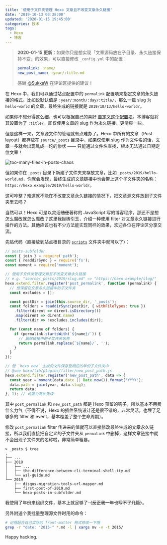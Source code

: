 ```yaml
---
title: '使用子文件夹管理 Hexo 文章且不改变文章永久链接'
date: '2019-10-13 03:38:00'
updated: '2020-01-15 19:45:00'
categories: 技术
tags:
  - Hexo
  - 博客
---
```


> **2020-01-15 更新**：如果你只是想实现「文章源码放在子目录、永久链接保持不变」的效果，可以直接修改 `_config.yml` 中的配置：
> ```yaml
> permalink: :name/
> new_post_name: :year/:title.md
> ```
> 感谢 [@SukkaW](https://skk.moe/) 在评论区提供的建议！

在 Hexo 中，我们可以通过站点配置中的 `permalink` 配置项来指定文章的永久链接的格式。比如说默认值是 `:year/:month/:day/:title/`，那么一篇 slug 为 `hello-world` 的文章，最终生成的链接就是 `2019/10/13/hello-world/`。

如果你不想分得这么细，也可以根据自己的喜好 [自定义这个配置项](https://hexo.io/zh-cn/docs/permalinks)。本博客就将其设置为了 `:title/`，即仅使用文章的 slug 作为永久链接，更清爽一些。

但是这样一来，文章源文件的管理就有点难办了。Hexo 中所有的文章（Post layout）都存放在 `source/_posts` 目录中，如果仅使用 slug 作为文件名的话，文章一多就会出现乱成一坨的惨状 —— 只能通过文件名查找，根本无法通过日期定位文章！

<!--more-->

![too-many-files-in-posts-chaos](https://img.prin.studio/images/2019/10/13/too-many-files-in-posts-chaos.png)

但如果你在 `_posts` 目录下新建子文件夹来存放文章，比如 `_posts/2019/hello-world.md`，你就会发现，最终生成的文章链接中也会带上这个子文件夹的名称：`https://hexo.example/2019/hello-world/`。

这可咋整？难道就不能在不改变文章永久链接的情况下，把文章源文件放到子文件夹里去吗？

当然可以！Hexo 可是以灵活~~随便~~著称的 JavaScript 写的博客程序，那还不是想怎么魔改就怎么魔改？这里我抛砖引玉，介绍一种使用 filter 对文章永久链接进行操作的方法。其他应该也有不少方法能实现同样的效果，欢迎各位在评论区分享交流。

先贴代码（直接放到站点根目录的 [`scripts`](https://github.com/prinsss/prinsss.github.io/tree/source/scripts) 文件夹中就可以了）：

```js
// posts-subfolder
const { join } = require('path');
const { readdirSync } = require('fs');
const moment = require('moment');

// 使用子文件夹管理文章且不改变文章永久链接
// e.g. "source/_posts/2019/slug.md" => "https://hexo.example/slug/"
hexo.extend.filter.register('post_permalink', function (permalink) {
  // 想保留在文章永久链接中的子文件夹
  const excludes = [];

  const postDir = join(this.source_dir, '_posts');
  const folders = readdirSync(postDir, { withFileTypes: true })
    .filter(dirent => dirent.isDirectory())
    .map(dirent => dirent.name)
    .filter(dir => !excludes.includes(dir));

  for (const name of folders) {
    if (permalink.startsWith(`${name}/`)) {
      // 删除链接中的子文件夹名称
      return permalink.replace(`${name}/`, '');
    }
  }
});

// 使 `hexo new` 生成的文件保存至相应的年份子文件夹中
// @see hexo/lib/plugins/filter/new_post_path.js
hexo.extend.filter.register('new_post_path', data => {
  const year = moment(data.date || Date.now()).format('YYYY');
  data.path = join(year, data.slug);
  return data;
}, 1); // 设置为高优先级
```

其中 `post_permalink` 和 `new_post_path` 都是 Hexo 预留的钩子，所以基本不用费什么力气（不得不说，Hexo 的插件系统设计还是很不错的，非常灵活，也埋了足够多的 filter 和 event，基本覆盖了整个生命周期）。

修改 `post_permalink` filter 传进来的值就可以直接修改最终生成的文章永久链接，所以我们直接把自定义的子文件夹从 `permalink` 中删掉，这样文章链接中就不会出现子文件夹的名称啦，非常简单粗暴。

```text
> _posts $ tree
.
├── ...
├── 2018
│   ├── ...
│   ├── the-difference-between-cli-terminal-shell-tty.md
│   └── wsl-guide.md
└── 2019
    ├── disqus-migration-tools-url-mapper.md
    ├── first-post-of-2019.md
    └── hexo-posts-in-subfolder.md
```

我使用了年份来组织文件，基本上就足够了~~（反正我一年也写不了几篇）~~。

另外附送个我批量整理源文件时用的命令：

```bash
# 记得配合自己实际的 front-matter 格式修改一下哦
grep -r "date: '2015-" *.md -l | xargs mv -v -t 2015/
```

Happy hacking.
